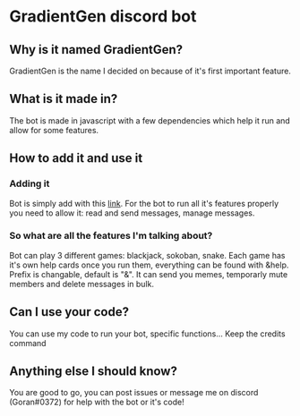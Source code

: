 # GradientGen discord bot

## Why is it named GradientGen?

  GradientGen is the name I decided on because of it's first important feature.

## What is it made in?

  The bot is made in javascript with a few dependencies which help it run and allow for some features.

## How to add it and use it

  ### Adding it

  Bot is simply add with this [link](https://discord.com/api/oauth2/authorize?client_id=738693849051824160&permissions=1073741815&scope=bot). For the bot to run all it's features properly you need to allow it: read and send messages, manage messages.

  ### So what are all the features I'm talking about?

  Bot can play 3 different games: blackjack, sokoban, snake. Each game has it's own help cards once you run them, everything can be found with &help. Prefix is changable, default is "&". It can send you memes, temporarly mute members and delete messages in bulk.

## Can I use your code?

  You can use my code to run your bot, specific functions... Keep the credits command

## Anything else I should know?

  You are good to go, you can post issues or message me on discord (Goran#0372) for help with the bot or it's code!
